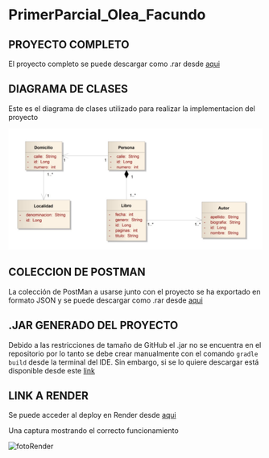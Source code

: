 # PrimerParcial_Olea_Facundo



## PROYECTO COMPLETO
El proyecto completo se puede descargar como .rar desde [aqui](https://github.com/Facustriker/PrimerParcial_Olea_Facundo/raw/main/ContenidoAdicional/proyectoAPIREST_Paginacion.rar)

## DIAGRAMA DE CLASES
Este es el diagrama de clases utilizado para realizar la implementacion del proyecto

![](https://raw.githubusercontent.com/Facustriker/TP_API_SinPaginacion_Olea_Facundo/main/ContenidoAdicional/Diagrama%20Clases%20REST%20API.jpg)

## COLECCION DE POSTMAN
La colección de PostMan a usarse junto con el proyecto se ha exportado en formato JSON y se puede descargar como .rar desde [aqui](https://github.com/Facustriker/PrimerParcial_Olea_Facundo/raw/main/ContenidoAdicional/Primer%20Parcial%20Olea%20Facundo.postman_collection.rar)

## .JAR GENERADO DEL PROYECTO
Debido a las restricciones de tamaño de GitHub el .jar no se encuentra en el repositorio por lo tanto se debe crear manualmente con el comando `gradle build` desde la terminal del IDE. Sin embargo, si se lo quiere descargar está disponible desde este [link](https://drive.google.com/file/d/1E3ZPDD4YwSNqYp3TEJ1W9anRijIlx2pd/view?usp=sharing)

## LINK A RENDER
Se puede acceder al deploy en Render desde [aqui](https://dashboard.render.com/web/srv-ckgsb7q12bvs73987gig/deploys/dep-ckgsf4212bvs739clogg)

Una captura mostrando el correcto funcionamiento

<img width="929" alt="fotoRender" src="https://github.com/Facustriker/PrimerParcial_Olea_Facundo/assets/141864931/59d7b92e-7e0f-455c-8b5a-a9430ab1930a">

